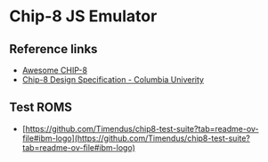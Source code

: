 # Chip-8 JS Emulator

## Reference links
- [Awesome CHIP-8](https://chip-8.github.io/links/#documentation)
- [Chip-8 Design Specification - Columbia Univerity](https://www.cs.columbia.edu/~sedwards/classes/2016/4840-spring/designs/Chip8.pdf)

## Test ROMS
- [https://github.com/Timendus/chip8-test-suite?tab=readme-ov-file#ibm-logo](https://github.com/Timendus/chip8-test-suite?tab=readme-ov-file#ibm-logo)